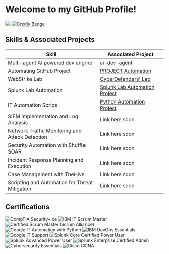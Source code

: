 
# Welcome to my GitHub Profile!

<a href="https://www.linkedin.com/in/timfas/"><img src="https://img.shields.io/badge/-LinkedIn-0072b1?&style=for-the-badge&logo=linkedin&logoColor=white" /></a>
<a href="https://www.credly.com/users/tim-fas">
  <img src="https://img.shields.io/badge/-Credly-F6A500?&style=for-the-badge&logo=data:image/png;base64,iVBORw0KGgoAAAANSUhEUgAAABAAAAAQCAMAAAAoLQ9TAAAAclBMVEVHcEyOjo6Ojo6Ojo6Ojo6Ojo6Ojo6Ojo6Ojo6Ojo6Ojo6Ojo6Ojo6Ojo6Ojo6Ojo6Ojo6Ojo6Ojo6Ojo6Ojo6Ojo6Ojo6Ojo6Ojo6Ojo6Ojo6Ojo6Ojo6Ojo6Ojo6Ojo6Ojo6Ojo6Ojo6Ojo6Ojo6Ojo5kITAAAAIXRSTlMAERITFBUVFxggHyApKjA2ODlFSE5VYWNrcnV3hIeJk56rwsXJ1Nfm2Nw7arUAAABnSURBVBjTZc9ZDoAwCAXQATUFRXW9///ZgkzQhoZQDPbK3JEyZXjBMGfDNuc1kUeCc1sJRhwl4oU1CjJUYmAxEaJGPOwOgCqYJw6z1MmR6UCzq6tcNskPjKb0AGdc1Az/vsAAAAASUVORK5CYII=&logoColor=white" alt="Credly Badge" />
</a>

## Skills & Associated Projects

| Skill                                         | Associated Project         |
|-----------------------------------------------|----------------------------|
| Multi-agent AI powered dev engine                        |<a href="https://github.com/tfasanya79/ai-dev-agent"> ai-dev-agent </a>|
|Automating GitHub Project | <a href="https://github.com/tfasanya79/github_prjt_automation/blob/main/README.md">PROJECT Automation </a> | 
| WebStrike Lab                                 | <a href="https://cyberdefenders.org/blueteam-ctf-challenges/achievements/timothy.fasanya79/webstrike/"> CyberDefenders' Lab </a>|
| Splunk Lab Automation                         |<a href="https://github.com/tfasanya79/splunk-lab-automation-suite"> Splunk Lab Automation Project </a>|
| IT Automation Scrips                                | <a href="https://github.com/tfasanya79/it_automation_scripts"> Python Automation Project </a>| 
| SIEM Implementation and Log Analysis          | Link here soon |
| Network Traffic Monitoring and Attack Detection | Link here soon |
| Security Automation with Shuffle SOAR         | Link here soon |
| Incident Response Planning and Execution      | Link here soon |
| Case Management with TheHive                  | Link here soon |
| Scripting and Automation for Threat Mitigation | Link here soon |

## Certifications

<div>
  <!-- CompTIA Security+ -->
  <img src="https://img.shields.io/badge/-Security%2B%20ce-FF0000?style=for-the-badge&logo=CompTIA&logoColor=white" alt="CompTIA Security+ ce"/>

  <!-- IBM IT Scrum Master -->
  <img src="https://img.shields.io/badge/-IBM%20Scrum%20Master-054ADA?style=for-the-badge&logo=ibm&logoColor=white" alt="IBM IT Scrum Master"/>

  <!-- Certified Scrum Master (Scrum Alliance) -->
<img src="https://img.shields.io/badge/-Certified%20Scrum%20Master%20(Scrum%20Alliance)-6DB33F?style=for-the-badge&logoColor=white" alt="Certified Scrum Master (Scrum Alliance)"/>

  <!-- Google IT Automation with Python -->
  <img src="https://img.shields.io/badge/-IT%20Automation%20w%2F%20Python-4285F4?style=for-the-badge&logo=google&logoColor=white" alt="Google IT Automation with Python"/>

  <!-- IBM DevOps Essentials -->
  <img src="https://img.shields.io/badge/-IBM%20DevOps%20Essentials-054ADA?style=for-the-badge&logo=ibm&logoColor=white" alt="IBM DevOps Essentials"/>

  <!-- Google IT Support -->
  <img src="https://img.shields.io/badge/-IT%20Support%20Certificate-34A853?style=for-the-badge&logo=google&logoColor=white" alt="Google IT Support"/>

  <!-- Splunk Power User -->
  <img src="https://img.shields.io/badge/-Splunk%20Power%20User-000000?style=for-the-badge&logo=splunk&logoColor=white" alt="Splunk Core Certified Power User"/>

  <!-- Splunk Advanced Power User -->
  <img src="https://img.shields.io/badge/-Splunk%20Advanced%20Power%20User-000000?style=for-the-badge&logo=splunk&logoColor=white" alt="Splunk Advanced Power User"/>

  <!-- Splunk Admin -->
  <img src="https://img.shields.io/badge/-Splunk%20Admin-000000?style=for-the-badge&logo=splunk&logoColor=white" alt="Splunk Enterprise Certified Admin"/>

  <!-- Cisco Cybersecurity Essentials -->
  <img src="https://img.shields.io/badge/-Cybersecurity%20Essentials-1D63ED?style=for-the-badge&logo=cisco&logoColor=white" alt="Cybersecurity Essentials"/>

  <!-- Cisco CCNA -->
  <img src="https://img.shields.io/badge/-Cisco%20CCNA-1D63ED?style=for-the-badge&logo=cisco&logoColor=white" alt="Cisco CCNA"/>
</div>


<!-- BLOCKED FROM HERE
## [Brief Introduction - Remove this afterwards]

I am a recent graduate with a profound interest in technology and a dedication to solving complex problems.

## Objective
[Provide Objective - Remove this afterwards]]

My journey in computer science has led me to develop a passion for cybersecurity, and I am now eager to transition into this field, specifically aiming to join a Security Operations Center (SOC) as a Tier 1 Analyst.

## Skills
[Provide skills and associated project. Make sure to hyperlink the project - Remove this afterwards]]

| Skill                                         | Associated Project         |
|-----------------------------------------------|----------------------------|
| SIEM Implementation and Log Analysis          | <a href="https://google.com">Detection Lab</a>|
| Network Traffic Monitoring and Attack Detection | <a href="https://google.com">Detection Lab</a>|
| Security Automation with Shuffle SOAR         | SOC Automation Lab|
| Incident Response Planning and Execution      | SOC Automation Lab|
| Case Management with TheHive                  | SOC Automation Lab|
| Scripting and Automation for Threat Mitigation | SOC Automation Lab|

## Tools
[Provide tools and break them down into categories. Use ChatGPT to help create the link - Remove this afterwards]]

### Network
<div>
    <img src="https://img.shields.io/badge/-Wireshark-1679A7?&style=for-the-badge&logo=Wireshark&logoColor=white" />
    <img src="https://img.shields.io/badge/-Suricata-EF3B2D?&style=for-the-badge&logo=Suricata&logoColor=white" />
    <img src="https://img.shields.io/badge/-Zeek-777BB4?&style=for-the-badge&logo=Zeek&logoColor=white" />
</div>

### Endpoint
<div>
    <img src="https://img.shields.io/badge/-Microsoft_Defender_for_Endpoint-00A4EF?&style=for-the-badge&logo=Microsoft&logoColor=white" />
    <img src="https://img.shields.io/badge/-Velociraptor-4B275F?&style=for-the-badge&logo=Velociraptor&logoColor=white" />
</div>

### SIEM
<div>
    <img src="https://img.shields.io/badge/-Microsoft_Sentinel-0078D4?&style=for-the-badge&logo=Microsoft&logoColor=white" />
    <img src="https://img.shields.io/badge/-Splunk-000000?&style=for-the-badge&logo=Splunk&logoColor=white" />
    <img src="https://img.shields.io/badge/-Elastic-005571?&style=for-the-badge&logo=Elastic&logoColor=white" />
</div>

## Certifications
[Provide certifications that you have obtained. Use ChatGPT to help create the link - Remove this afterwards]]
<div>
<img src="https://img.shields.io/badge/-Security%2B-FF0000?&style=for-the-badge&logo=CompTIA&logoColor=white" />
<img src="https://img.shields.io/badge/-Network%2B-007ACC?&style=for-the-badge&logo=CompTIA&logoColor=white" />
<img src="https://img.shields.io/badge/-A%2B-4D4D4D?&style=for-the-badge&logo=CompTIA&logoColor=white" />
<img src="https://img.shields.io/badge/-CDSA-006400?&style=for-the-badge&logoColor=white" />
<img src="https://img.shields.io/badge/-CCD-000080?&style=for-the-badge&logoColor=white" />
</div>

## Projects
- Detection Lab
- SOC Automation Project

<!--
**tfasanya79/tfasanya79** is a ✨ _special_ ✨ repository because its `README.md` (this file) appears on your GitHub profile.

Here are some ideas to get you started:

- 🔭 I’m currently working on ...
- 🌱 I’m currently learning ...
- 👯 I’m looking to collaborate on ...
- 🤔 I’m looking for help with ...
- 💬 Ask me about ...
- 📫 How to reach me: ...
- 😄 Pronouns: ...
- ⚡ Fun fact: ...
-->
